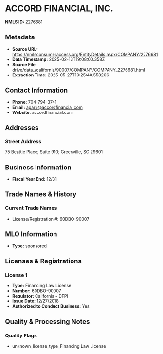 # ACCORD FINANCIAL, INC.

**NMLS ID:** 2276681

## Metadata
- **Source URL:** https://nmlsconsumeraccess.org/EntityDetails.aspx/COMPANY/2276681
- **Data Timestamp:** 2025-02-13T19:08:00.358Z
- **Source File:** drive/data_/california/90007/COMPANY/COMPANY_2276681.html
- **Extraction Time:** 2025-05-27T10:25:40.558206

## Contact Information
- **Phone:** 704-794-3741
- **Email:** apark@accordfinancial.com
- **Website:** accordfinancial.com

## Addresses
### Street Address
75 Beattie Place; Suite 910; Greenville, SC 29601

## Business Information
- **Fiscal Year End:** 12/31

## Trade Names & History
### Current Trade Names
- License/Registration #: 60DBO-90007

## MLO Information
- **Type:** sponsored

## Licenses & Registrations

### License 1
- **Type:** Financing Law License
- **Number:** 60DBO-90007
- **Regulator:** California - DFPI
- **Issue Date:** 12/27/2018
- **Authorized to Conduct Business:** Yes

## Quality & Processing Notes
### Quality Flags
- unknown_license_type_Financing Law License
